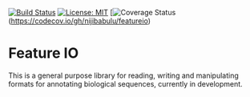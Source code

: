 [![Build Status](https://travis-ci.com/nijibabulu/featureio.svg?branch=master)](https://travis-ci.com/nijibabulu/featureio)
[![License: MIT](https://img.shields.io/badge/License-MIT-yellow.svg)](https://opensource.org/licenses/MIT)
[![Coverage Status](https://codecov.io/gh/nijibabulu/featureio/branch/master/graph/badge.svg)(https://codecov.io/gh/nijibabulu/featureio)

# Feature IO

This is a general purpose library for reading, writing and manipulating formats for annotating biological sequences, currently in development.
